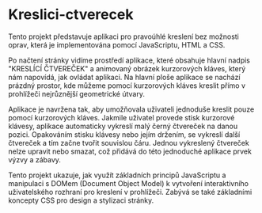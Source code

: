 # Kreslici-ctverecek
Tento projekt představuje aplikaci pro pravoúhlé kreslení bez možnosti oprav, která je implementována pomocí JavaScriptu, HTML a CSS. 

Po načtení stránky vidíme prostředí aplikace, které obsahuje hlavní nadpis "KRESLÍCÍ ČTVEREČEK" a animovaný obrázek kurzorových kláves, který nám napovídá, jak ovládat aplikaci. Na hlavní ploše aplikace se nachází prázdný prostor, kde můžeme pomocí kurzorových kláves kreslit přímo v prohlížeči nejrůznější geometrické útvary.

Aplikace je navržena tak, aby umožňovala uživateli jednoduše kreslit pouze pomocí kurzorových kláves. Jakmile uživatel provede stisk kurzorové klávesy, aplikace automaticky vykreslí malý černý čtvereček na danou pozici. Opakováním stisku klávesy nebo jejím držením, se vykreslí další čtvereček a tím začne tvořit souvislou čáru. 
Jednou vykreslený čtvereček nelze upravit nebo smazat, což přidává do této jednoduché aplikace prvek výzvy a zábavy.

Tento projekt ukazuje, jak využít základních principů JavaScriptu a manipulaci s DOMem (Document Object Model) k vytvoření interaktivního uživatelského rozhraní pro kreslení v prohlížeči. Zabývá se také základními koncepty CSS pro design a stylizaci stránky.

